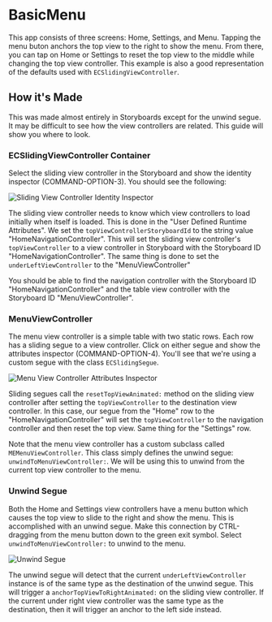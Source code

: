 # BasicMenu

This app consists of three screens: Home, Settings, and Menu. Tapping the menu buton anchors the top view to the right to show the menu. From there, you can tap on Home or Settings to reset the top view to the middle while changing the top view controller. This example is also a good representation of the defaults used with `ECSlidingViewController`.

## How it's Made

This was made almost entirely in Storyboards except for the unwind segue. It may be difficult to see how the view controllers are related. This guide will show you where to look.

### ECSlidingViewController Container

Select the sliding view controller in the Storyboard and show the identity inspector (COMMAND-OPTION-3). You should see the following:

![Sliding View Controller Identity Inspector](todo)

The sliding view controller needs to know which view controllers to load initially when itself is loaded. This is done in the "User Defined Runtime Attributes". We set the `topViewControllerStoryboardId` to the string value "HomeNavigationController". This will set the sliding view controller's `topViewController` to a view controller in Storyboard with the Storyboard ID "HomeNavigationController". The same thing is done to set the `underLeftViewController` to the "MenuViewController"

You should be able to find the navigation controller with the Storyboard ID "HomeNavigationController" and the table view controller with the Storyboard ID "MenuViewController".

### MenuViewController

The menu view controller is a simple table with two static rows. Each row has a sliding segue to a view controller. Click on either segue and show the attributes inspector (COMMAND-OPTION-4). You'll see that we're using a custom segue with the class `ECSlidingSegue`.

![Menu View Controller Attributes Inspector](todo)

Sliding segues call the `resetTopViewAnimated:` method on the sliding view controller after setting the `topViewController` to the destination view controller. In this case, our segue from the "Home" row to the "HomeNavigationController" will set the `topViewController` to the navigation controller and then reset the top view. Same thing for the "Settings" row.

Note that the menu view controller has a custom subclass called `MEMenuViewController`. This class simply defines the unwind segue: `unwindToMenuViewController:`. We will be using this to unwind from the current top view controller to the menu.

### Unwind Segue

Both the Home and Settings view controllers have a menu button which causes the top view to slide to the right and show the menu. This is accomplished with an unwind segue. Make this connection by CTRL-dragging from the menu button down to the green exit symbol. Select `unwindToMenuViewController:` to unwind to the menu.

![Unwind Segue](todo)

The unwind segue will detect that the current `underLeftViewController` instance is of the same type as the destination of the unwind segue. This will trigger a `anchorTopViewToRightAnimated:` on the sliding view controller. If the current under right view controller was the same type as the destination, then it will trigger an anchor to the left side instead.
